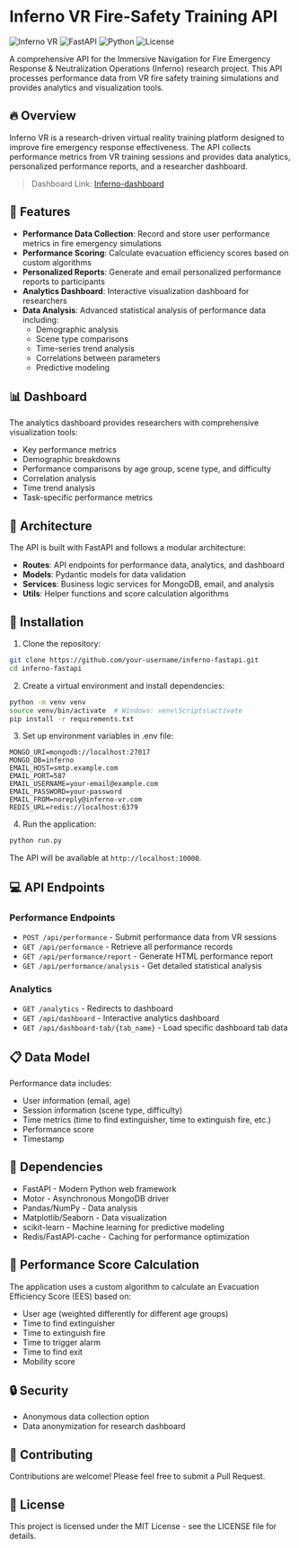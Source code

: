 # Inferno VR Fire-Safety Training API

![Inferno VR](https://img.shields.io/badge/Inferno-VR-orange) ![FastAPI](https://img.shields.io/badge/FastAPI-0.95+-blue) ![Python](https://img.shields.io/badge/Python-3.10+-green) ![License](https://img.shields.io/badge/License-MIT-lightgrey)

A comprehensive API for the Immersive Navigation for Fire Emergency Response & Neutralization Operations (Inferno) research project. This API processes performance data from VR fire safety training simulations and provides analytics and visualization tools.

## 🔥 Overview

Inferno VR is a research-driven virtual reality training platform designed to improve fire emergency response effectiveness. The API collects performance metrics from VR training sessions and provides data analytics, personalized performance reports, and a researcher dashboard.

> Dashboard Link: [Inferno-dashboard](https://inferno-fastapi.onrender.com/api/dashboard)

## 🚀 Features

- **Performance Data Collection**: Record and store user performance metrics in fire emergency simulations
- **Performance Scoring**: Calculate evacuation efficiency scores based on custom algorithms
- **Personalized Reports**: Generate and email personalized performance reports to participants
- **Analytics Dashboard**: Interactive visualization dashboard for researchers
- **Data Analysis**: Advanced statistical analysis of performance data including:
  - Demographic analysis
  - Scene type comparisons
  - Time-series trend analysis
  - Correlations between parameters
  - Predictive modeling

## 📊 Dashboard

The analytics dashboard provides researchers with comprehensive visualization tools:

- Key performance metrics
- Demographic breakdowns
- Performance comparisons by age group, scene type, and difficulty
- Correlation analysis
- Time trend analysis
- Task-specific performance metrics

## 🧩 Architecture

The API is built with FastAPI and follows a modular architecture:

- **Routes**: API endpoints for performance data, analytics, and dashboard
- **Models**: Pydantic models for data validation
- **Services**: Business logic services for MongoDB, email, and analysis
- **Utils**: Helper functions and score calculation algorithms

## 🔧 Installation

1. Clone the repository:
```bash
git clone https://github.com/your-username/inferno-fastapi.git
cd inferno-fastapi
```

2. Create a virtual environment and install dependencies:
```bash
python -m venv venv
source venv/bin/activate  # Windows: venv\Scripts\activate
pip install -r requirements.txt
```

3. Set up environment variables in .env file:
```
MONGO_URI=mongodb://localhost:27017
MONGO_DB=inferno
EMAIL_HOST=smtp.example.com
EMAIL_PORT=587
EMAIL_USERNAME=your-email@example.com
EMAIL_PASSWORD=your-password
EMAIL_FROM=noreply@inferno-vr.com
REDIS_URL=redis://localhost:6379
```

4. Run the application:
```bash
python run.py
```

The API will be available at `http://localhost:10000`.

## 💻 API Endpoints

### Performance Endpoints
- `POST /api/performance` - Submit performance data from VR sessions
- `GET /api/performance` - Retrieve all performance records
- `GET /api/performance/report` - Generate HTML performance report
- `GET /api/performance/analysis` - Get detailed statistical analysis

### Analytics
- `GET /analytics` - Redirects to dashboard
- `GET /api/dashboard` - Interactive analytics dashboard
- `GET /api/dashboard-tab/{tab_name}` - Load specific dashboard tab data

## 📋 Data Model

Performance data includes:
- User information (email, age)
- Session information (scene type, difficulty)
- Time metrics (time to find extinguisher, time to extinguish fire, etc.)
- Performance score
- Timestamp

## 🔌 Dependencies

- FastAPI - Modern Python web framework
- Motor - Asynchronous MongoDB driver
- Pandas/NumPy - Data analysis
- Matplotlib/Seaborn - Data visualization
- scikit-learn - Machine learning for predictive modeling
- Redis/FastAPI-cache - Caching for performance optimization

## 🧠 Performance Score Calculation

The application uses a custom algorithm to calculate an Evacuation Efficiency Score (EES) based on:
- User age (weighted differently for different age groups)
- Time to find extinguisher
- Time to extinguish fire
- Time to trigger alarm
- Time to find exit
- Mobility score

## 🔒 Security

- Anonymous data collection option
- Data anonymization for research dashboard

## 🤝 Contributing

Contributions are welcome! Please feel free to submit a Pull Request.

## 📄 License

This project is licensed under the MIT License - see the LICENSE file for details.
